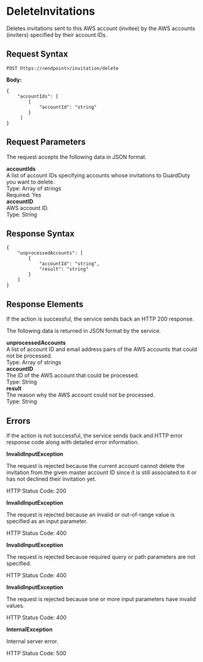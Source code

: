 # DeleteInvitations<a name="delete-invitations"></a>

Deletes invitations sent to this AWS account \(invitee\) by the AWS accounts \(inviters\) specified by their account IDs\.

## Request Syntax<a name="delete-invitations-request-syntax"></a>

```
POST https://<endpoint>/invitation/delete
```

**Body:**

```
{
    "accountIds": [
        {
            "accountId": "string"
        }
     ]
}
```

## Request Parameters<a name="delete-invitations-request-parameters"></a>

The request accepts the following data in JSON format\.

**accountIds**  
A list of account IDs specifying accounts whose invitations to GuardDuty you want to delete\.  
Type: Array of strings  
Required: Yes    
**accountID**  
AWS account ID\.  
Type: String

## Response Syntax<a name="delete-invitations-response-syntax"></a>

```
{
    "unprocessedAccounts": [
        {
            "accountId": "string",
            "result": "string"
        }
    ]
}
```

## Response Elements<a name="delete-invitations-response-parameters"></a>

If the action is successful, the service sends back an HTTP 200 response\.

The following data is returned in JSON format by the service\.

**unprocessedAccounts**  
A list of account ID and email address pairs of the AWS accounts that could not be processed\.  
Type: Array of strings    
**accountID**  
The ID of the AWS account that could be processed\.  
Type: String  
**result**  
The reason why the AWS account could not be processed\.  
Type: String

## Errors<a name="delete-invitations-errors"></a>

If the action is not successful, the service sends back and HTTP error response code along with detailed error information\.

**InvalidInputException**

The request is rejected because the current account cannot delete the invitation from the given master account ID since it is still associated to it or has not declined their invitation yet\.

HTTP Status Code: 200 

**InvalidInputException**

The request is rejected because an invalid or out\-of\-range value is specified as an input parameter\.

HTTP Status Code: 400 

**InvalidInputException**

The request is rejected because required query or path parameters are not specified\.

HTTP Status Code: 400 

**InvalidInputException**

The request is rejected because one or more input parameters have invalid values\.

HTTP Status Code: 400 

**InternalException**

Internal server error\.

HTTP Status Code: 500 
